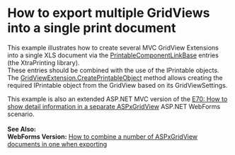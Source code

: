 # How to export multiple GridViews into a single print document


<p>This example illustrates how to create several MVC GridView Extensions into a single XLS document via the <a href="https://documentation.devexpress.com/CoreLibraries/DevExpress.XtraPrinting.CorePrintableComponentLinkBase.members"><u>PrintableComponentLinkBase</u></a> entries (the XtraPrinting library).<br /> These entries should be combined with the use of the IPrintable objects. The <a href="http://documentation.devexpress.com/#AspNet/DevExpressWebMvcGridViewExtension_CreatePrintableObjecttopic"><u>GridViewExtension.CreatePrintableObject</u></a> method allows creating the required IPrintable object from the GridView based on its GridViewSettings.</p>
<p>This example is also an extended ASP.NET MVC version of the <a href="https://www.devexpress.com/Support/Center/p/E70">E70: How to show detail information in a separate ASPxGridView</a> ASP.NET WebForms scenario.<br /><br /><strong>See Also:</strong><br /><strong>WebForms Version:</strong> <a href="https://www.devexpress.com/Support/Center/p/E1535">How to combine a number of ASPxGridView documents in one when exporting</a></p>

<br/>


